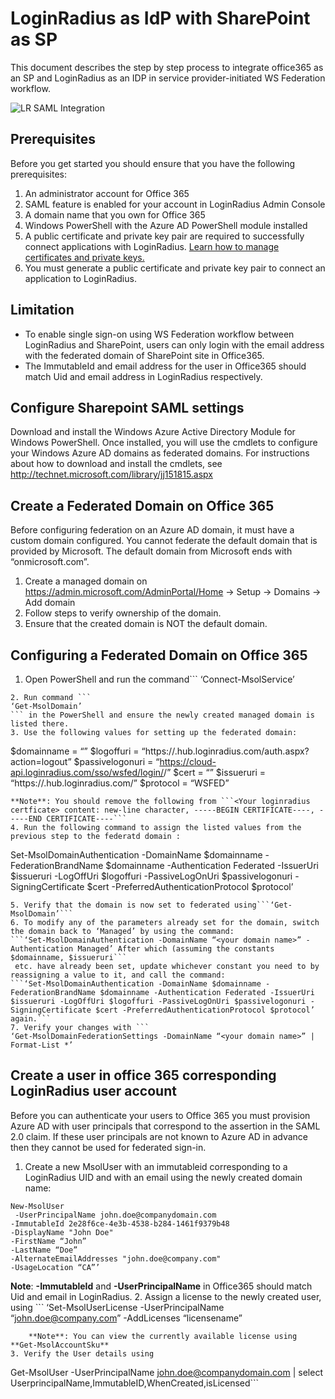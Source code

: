 #  LoginRadius as IdP with SharePoint as SP

This document describes the step by step process to integrate office365 as an SP and LoginRadius as an IDP in service provider-initiated WS Federation workflow.

![LR SAML Integration](https://apidocs.lrcontent.com/images/SAML-SSO-between-LoginRadius-and-SharePoint_63055dbc14a5a44e32.18176269.png "SAML SSO between LoginRadius and SharePoint")

## Prerequisites 

Before you get started you should ensure that you have the following prerequisites:

1. An administrator account for Office 365
2. SAML feature is enabled for your account in LoginRadius Admin Console
3. A domain name that you own for Office 365
4. Windows PowerShell with the Azure AD PowerShell module installed
5. A public certificate and private key pair are required to successfully connect applications with LoginRadius. [Learn how to manage certificates and private keys.](https://www.ssls.com/knowledgebase/how-can-i-find-the-private-key-for-my-ssl-certificate/) 
6. You must generate a public certificate and private key pair to connect an application to LoginRadius. 

## Limitation

* To enable single sign-on using WS Federation workflow between LoginRadius and SharePoint, users can only login with the email address with the federated domain of SharePoint site in Office365.
* The ImmutableId and email address for the user in Office365 should match Uid and email address in LoginRadius respectively.

## Configure Sharepoint SAML settings

Download and install the Windows Azure Active Directory Module for Windows PowerShell. Once installed, you will use the cmdlets to configure your Windows Azure AD domains as federated domains. For instructions about how to download and install the cmdlets, see http://technet.microsoft.com/library/jj151815.aspx

## Create a Federated Domain on Office 365
Before configuring federation on an Azure AD domain, it must have a custom domain configured. You cannot federate the default domain that is provided by Microsoft. The default domain from Microsoft ends with “onmicrosoft.com”.

1. Create a managed domain on https://admin.microsoft.com/AdminPortal/Home -> Setup -> Domains -> Add domain
2. Follow steps to verify ownership of the domain.
3. Ensure that the created domain is NOT the default domain.

## Configuring a Federated Domain on Office 365

1. Open PowerShell and run the command```
 ‘Connect-MsolService’
``` and log in using Office 365 Login credentials.
2. Run command ```
‘Get-MsolDomain’
``` in the PowerShell and ensure the newly created managed domain is listed there.
3. Use the following values for setting up the federated domain:
```
$domainname = “<your domain name>”
$logoffuri = “https://<LoginRadius Site Name>.hub.loginradius.com/auth.aspx?action=logout”
$passivelogonuri = “https://cloud-api.loginradius.com/sso/wsfed/login/<WS Federation App Name>/<LoginRadius API Key>”
$cert = “<Your loginradius certficate>”
$issueruri = “https://<LoginRadius Site Name>.hub.loginradius.com/”
$protocol = “WSFED”
```
**Note**: You should remove the following from ```<Your loginradius certficate> content: new-line character, -----BEGIN CERTIFICATE----, -----END CERTIFICATE----```
4. Run the following command to assign the listed values from the  previous step to the federatd domain :
```
Set-MsolDomainAuthentication -DomainName $domainname -FederationBrandName $domainname -Authentication Federated -IssuerUri $issueruri -LogOffUri $logoffuri -PassiveLogOnUri $passivelogonuri -SigningCertificate $cert -PreferredAuthenticationProtocol $protocol’ 
```
5. Verify that the domain is now set to federated using```‘Get-MsolDomain’```
6. To modify any of the parameters already set for the domain, switch the domain back to ‘Managed’ by using the command:
```‘Set-MsolDomainAuthentication -DomainName “<your domain name>” -Authentication Managed’ After which (assuming the constants $domainname, $issueruri```
 etc. have already been set, update whichever constant you need to by reassigning a value to it, and call the command: 
```‘Set-MsolDomainAuthentication -DomainName $domainname -FederationBrandName $domainname -Authentication Federated -IssuerUri $issueruri -LogOffUri $logoffuri -PassiveLogOnUri $passivelogonuri -SigningCertificate $cert -PreferredAuthenticationProtocol $protocol’ again.```
7. Verify your changes with ```
‘Get-MsolDomainFederationSettings -DomainName “<your domain name>” | Format-List *’
```

## Create a user in office 365 corresponding LoginRadius user account

Before you can authenticate your users to Office 365 you must provision Azure AD with user principals that correspond to the assertion in the SAML 2.0 claim. If these user principals are not known to Azure AD in advance then they cannot be used for federated sign-in. 

1. Create a new MsolUser with an immutableid corresponding to a LoginRadius UID and with an email using the newly created domain name:
```
New-MsolUser
 -UserPrincipalName john.doe@companydomain.com 
-ImmutableId 2e28f6ce-4e3b-4538-b284-1461f9379b48 
-DisplayName "John Doe" 
-FirstName “John” 
-LastName “Doe” 
-AlternateEmailAddresses "john.doe@company.com" 
-UsageLocation “CA”’
```
 **Note**: **-ImmutableId** and **-UserPrincipalName** in Office365 should match Uid and email  in LoginRadius.
2. Assign a license to the newly created user, using ```
‘Set-MsolUserLicense -UserPrincipalName “john.doe@company.com” -AddLicenses “licensename”
```
    **Note**: You can view the currently available license using **Get-MsolAccountSku**
3. Verify the User details using 
```
Get-MsolUser -UserPrincipalName john.doe@companydomain.com | select UserprincipalName,ImmutableID,WhenCreated,isLicensed```
